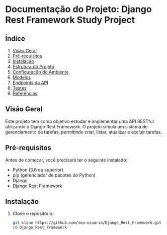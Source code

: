 # Documentação do Projeto: Django Rest Framework Study Project

## Índice

1. [Visão Geral](#visão-geral)
2. [Pré-requisitos](#pré-requisitos)
3. [Instalação](#instalação)
4. [Estrutura do Projeto](#estrutura-do-projeto)
5. [Configuração do Ambiente](#configuração-do-ambiente)
6. [Modelos](#modelos)
7. [Endpoints da API](#endpoints-da-api)
8. [Testes](#testes)
9. [Referências](#referências)

## Visão Geral

Este projeto tem como objetivo estudar e implementar uma API RESTful utilizando o Django Rest Framework. O projeto simula um sistema de gerenciamento de tarefas, permitindo criar, listar, atualizar e excluir tarefas.

## Pré-requisitos

Antes de começar, você precisará ter o seguinte instalado:

- Python (3.6 ou superior)
- pip (gerenciador de pacotes do Python)
- Django
- Django Rest Framework

## Instalação

1. Clone o repositório:

   ```bash
   git clone https://github.com/seu-usuario/Django_Rest_Framework.git
   cd Django_Rest_Framework
